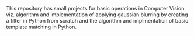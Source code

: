 This repository has small projects for basic operations in Computer Vision viz. algorithm and implementation of applying gaussian blurring by creating a filter in Python from scratch and the algorithm and implmentation of basic template matching in Python.
